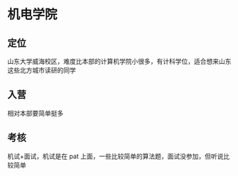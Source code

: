 # 机电学院

## 定位

山东大学威海校区，难度比本部的计算机学院小很多，有计科学位，适合想来山东这些北方城市读研的同学

## 入营

相对本部要简单挺多

## 考核

机试+面试，机试是在 pat 上面，一些比较简单的算法题，面试没参加，但听说比较简单
